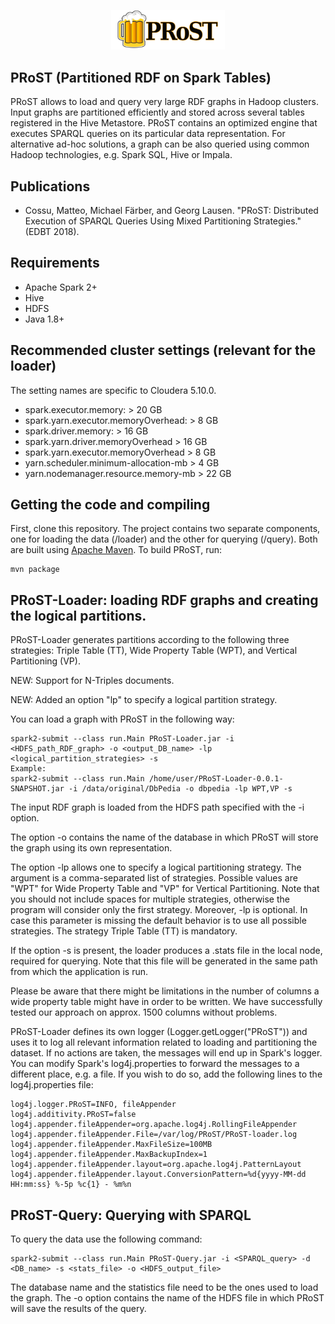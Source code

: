<p align="center"> <img width="36%" src="PRoST_logo.svg"></p>

## PRoST (Partitioned RDF on Spark Tables)
PRoST allows to load and query very large RDF graphs in Hadoop clusters.
Input graphs are partitioned efficiently and stored across several tables registered in the Hive Metastore. PRoST contains an optimized engine that executes SPARQL queries on its particular data representation. For alternative ad-hoc solutions, a graph can be also queried using common Hadoop technologies, e.g. Spark SQL, Hive or Impala. 

## Publications
  - Cossu, Matteo, Michael Färber, and Georg Lausen. "PRoST: Distributed Execution of SPARQL Queries Using Mixed Partitioning Strategies." (EDBT 2018).

## Requirements
  - Apache Spark 2+
  - Hive
  - HDFS
  - Java 1.8+
  
## Recommended cluster settings (relevant for the loader)
The setting names are specific to Cloudera 5.10.0.
  - spark.executor.memory: > 20 GB 
  - spark.yarn.executor.memoryOverhead: > 8 GB
  - spark.driver.memory: > 16 GB
  - spark.yarn.driver.memoryOverhead > 16 GB
  - spark.yarn.executor.memoryOverhead > 8 GB
  - yarn.scheduler.minimum-allocation-mb >  4 GB 
  - yarn.nodemanager.resource.memory-mb > 22 GB
 

## Getting the code and compiling
First, clone this repository. The project contains two separate components, one for loading the data (/loader) and the other for querying (/query).
Both are built using [Apache Maven](http://maven.apache.org/).
To build PRoST, run:

    mvn package

## PRoST-Loader: loading RDF graphs and creating the logical partitions.
PRoST-Loader generates partitions according to the following three strategies: Triple Table (TT), Wide Property Table (WPT), and Vertical Partitioning (VP).

NEW: Support for N-Triples documents.

NEW: Added an option "lp" to specify a logical partition strategy.

You can load a graph with PRoST in the following way:

    spark2-submit --class run.Main PRoST-Loader.jar -i <HDFS_path_RDF_graph> -o <output_DB_name> -lp <logical_partition_strategies> -s
	Example:
	spark2-submit --class run.Main /home/user/PRoST-Loader-0.0.1-SNAPSHOT.jar -i /data/original/DbPedia -o dbpedia -lp WPT,VP -s
	

The input RDF graph is loaded from the HDFS path specified with the -i option.

The option -o contains the name of the database in which PRoST will store the graph using its own representation.

The option -lp allows one to specify a logical partitioning strategy. The argument is a comma-separated list of strategies. 
Possible values are "WPT" for Wide Property Table and "VP" for Vertical Partitioning. Note that you should not include spaces for multiple strategies, otherwise the program will consider only the first strategy. Moreover, -lp is optional. In case this parameter is missing the default behavior is to use all possible strategies. The strategy Triple Table (TT) is mandatory.

If the option -s is present, the loader produces a .stats file in the local node, required for querying.
Note that this file will be generated in the same path from which the application is run. 

Please be aware that there might be limitations in the number of columns a wide property table might have in order to be written.
We have successfully tested our approach on approx. 1500 columns without problems.

PRoST-Loader defines its own logger (Logger.getLogger("PRoST")) and uses it to log all relevant information related to loading and partitioning the dataset. If no actions are taken, the messages will end up in Spark's logger.
You can modify Spark's log4j.properties to forward the messages to a different place, e.g. a file.
If you wish to do so, add the following lines to the log4j.properties file:

	log4j.logger.PRoST=INFO, fileAppender
	log4j.additivity.PRoST=false
	log4j.appender.fileAppender=org.apache.log4j.RollingFileAppender
	log4j.appender.fileAppender.File=/var/log/PRoST/PRoST-loader.log
	log4j.appender.fileAppender.MaxFileSize=100MB
	log4j.appender.fileAppender.MaxBackupIndex=1
	log4j.appender.fileAppender.layout=org.apache.log4j.PatternLayout
	log4j.appender.fileAppender.layout.ConversionPattern=%d{yyyy-MM-dd HH:mm:ss} %-5p %c{1} - %m%n


## PRoST-Query: Querying with SPARQL
To query the data use the following command:

    spark2-submit --class run.Main PRoST-Query.jar -i <SPARQL_query> -d <DB_name> -s <stats_file> -o <HDFS_output_file>
    
The database name and the statistics file need to be the ones used to load the graph.
The -o option contains the name of the HDFS file in which PRoST will save the results of the query.
